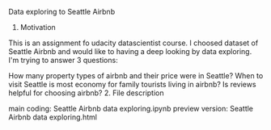 Data exploring to Seattle Airbnb

1. Motivation

This is an assignment fo udacity datascientist course. I choosed dataset of Seattle Airbnb and would like to having a deep looking by data exploring. I'm trying to answer 3 questions:

How many property types of airbnb and their price were in Seattle?
When to visit Seattle is most economy for family tourists living in airbnb?
Is reviews helpful for choosing airbnb?
2. File description

main coding: Seattle Airbnb data exploring.ipynb
preview version: Seattle Airbnb data exploring.html